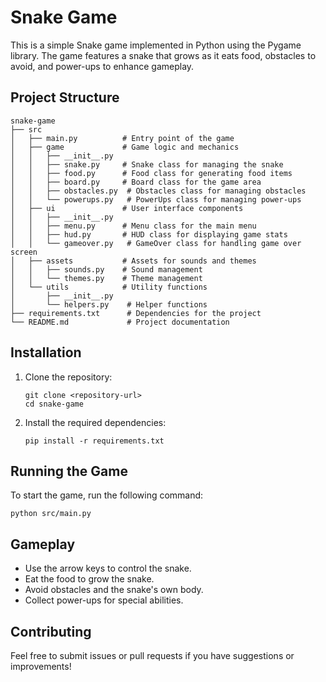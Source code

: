 # Snake Game

This is a simple Snake game implemented in Python using the Pygame library. The game features a snake that grows as it eats food, obstacles to avoid, and power-ups to enhance gameplay.

## Project Structure

```
snake-game
├── src
│   ├── main.py          # Entry point of the game
│   ├── game             # Game logic and mechanics
│   │   ├── __init__.py
│   │   ├── snake.py     # Snake class for managing the snake
│   │   ├── food.py      # Food class for generating food items
│   │   ├── board.py     # Board class for the game area
│   │   ├── obstacles.py  # Obstacles class for managing obstacles
│   │   └── powerups.py   # PowerUps class for managing power-ups
│   ├── ui               # User interface components
│   │   ├── __init__.py
│   │   ├── menu.py      # Menu class for the main menu
│   │   ├── hud.py       # HUD class for displaying game stats
│   │   └── gameover.py   # GameOver class for handling game over screen
│   ├── assets           # Assets for sounds and themes
│   │   ├── sounds.py    # Sound management
│   │   └── themes.py    # Theme management
│   └── utils            # Utility functions
│       ├── __init__.py
│       └── helpers.py    # Helper functions
├── requirements.txt      # Dependencies for the project
└── README.md             # Project documentation
```

## Installation

1. Clone the repository:
   ```
   git clone <repository-url>
   cd snake-game
   ```

2. Install the required dependencies:
   ```
   pip install -r requirements.txt
   ```

## Running the Game

To start the game, run the following command:
```
python src/main.py
```

## Gameplay

- Use the arrow keys to control the snake.
- Eat the food to grow the snake.
- Avoid obstacles and the snake's own body.
- Collect power-ups for special abilities.

## Contributing

Feel free to submit issues or pull requests if you have suggestions or improvements!
